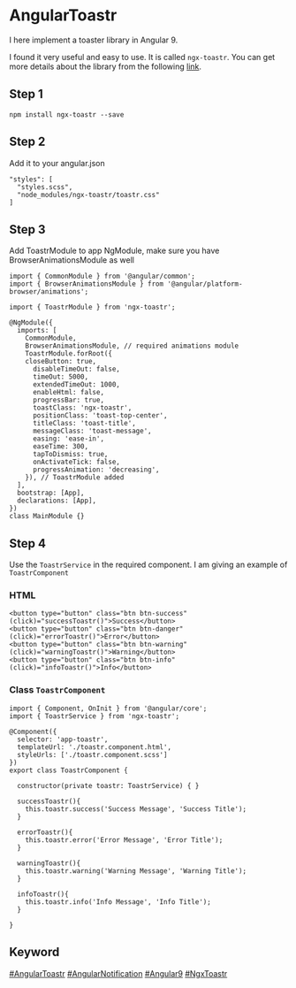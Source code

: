 # AngularToastr
I here implement a toaster library in Angular 9.

I found it very useful and easy to use. It is called `ngx-toastr`. You can get more details about the library from the following
[link](https://www.npmjs.com/package/ngx-toastr).

## Step 1
```
npm install ngx-toastr --save
```

## Step 2
Add it to your angular.json
```
"styles": [
  "styles.scss",
  "node_modules/ngx-toastr/toastr.css"
]
```

## Step 3

Add ToastrModule to app NgModule, make sure you have BrowserAnimationsModule as well
```
import { CommonModule } from '@angular/common';
import { BrowserAnimationsModule } from '@angular/platform-browser/animations';

import { ToastrModule } from 'ngx-toastr';

@NgModule({
  imports: [
    CommonModule,
    BrowserAnimationsModule, // required animations module
    ToastrModule.forRoot({
    closeButton: true,
      disableTimeOut: false,
      timeOut: 5000,
      extendedTimeOut: 1000,
      enableHtml: false,
      progressBar: true,
      toastClass: 'ngx-toastr',
      positionClass: 'toast-top-center',
      titleClass: 'toast-title',
      messageClass: 'toast-message',
      easing: 'ease-in',
      easeTime: 300,
      tapToDismiss: true,
      onActivateTick: false,
      progressAnimation: 'decreasing',
    }), // ToastrModule added
  ],
  bootstrap: [App],
  declarations: [App],
})
class MainModule {}

```

## Step 4
Use the `ToastrService` in the required component. I am giving an example of `ToastrComponent`
### HTML
```
<button type="button" class="btn btn-success" (click)="successToastr()">Success</button>
<button type="button" class="btn btn-danger" (click)="errorToastr()">Error</button>
<button type="button" class="btn btn-warning" (click)="warningToastr()">Warning</button>
<button type="button" class="btn btn-info" (click)="infoToastr()">Info</button>
```
### Class `ToastrComponent` 
```
import { Component, OnInit } from '@angular/core';
import { ToastrService } from 'ngx-toastr';

@Component({
  selector: 'app-toastr',
  templateUrl: './toastr.component.html',
  styleUrls: ['./toastr.component.scss']
})
export class ToastrComponent {

  constructor(private toastr: ToastrService) { }

  successToastr(){
    this.toastr.success('Success Message', 'Success Title');
  }

  errorToastr(){
    this.toastr.error('Error Message', 'Error Title');
  }

  warningToastr(){
    this.toastr.warning('Warning Message', 'Warning Title');
  }

  infoToastr(){
    this.toastr.info('Info Message', 'Info Title');
  }

}
```
## Keyword
[#AngularToastr](#AngularToastr) [#AngularNotification](#AngularNotification) [#Angular9](#Angular9) [#NgxToastr](#NgxToastr)
